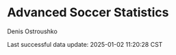 # Advanced Soccer Statistics
Denis Ostroushko

<!-- gfm -->

Last successful data update: 2025-01-02 11:20:28 CST

